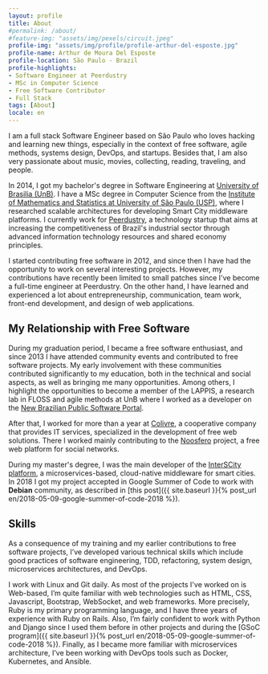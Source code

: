 ```yaml
---
layout: profile
title: About
#permalink: /about/
#feature-img: "assets/img/pexels/circuit.jpeg"
profile-img: "assets/img/profile/profile-arthur-del-esposte.jpg"
profile-name: Arthur de Moura Del Esposte
profile-location: São Paulo - Brazil
profile-highlights:
- Software Engineer at Peerdustry
- MSc in Computer Science
- Free Software Contributor
- Full Stack
tags: [About]
locale: en
---
```


I am a full stack Software Engineer based on São Paulo who loves hacking and
learning
new things, especially in the context of free software, agile methods,
systems design, DevOps, and startups. Besides that, I am also very passionate
about music, movies, collecting, reading, traveling, and people.

In 2014, I got my bachelor's degree in Software Engineering at
[University of Brasilia (UnB)](http://www.unb.br/). I have a MSc degree in 
Computer Science from the
[Institute of Mathematics and Statistics at University of São Paulo (USP)](http://ime.usp.br/),
where I researched scalable architectures for developing Smart City middleware
platforms. 
I currently work for [Peerdustry](www.peerdustry.com), a technology startup that
aims at increasing the competitiveness of Brazil's industrial sector through
advanced information technology resources and shared economy principles.


I started contributing free software in 2012, and since then I have had the
opportunity to work on several interesting projects. However,
my contributions have recently been limited to small patches since I've become
a full-time engineer at Peerdustry. On the other hand, I have learned and
experienced a lot about entrepreneurship, communication, team work,
front-end development, and design of web applications.

## My Relationship with Free Software

During my graduation period, I became a free software enthusiast, and since 2013
I have attended community events and contributed to free software projects. My
early involvement with these communities contributed significantly to my
education, both in the technical and social aspects, as well as bringing me many
opportunities.
Among others, I highlight the opportunities to become a member of
the LAPPIS, a research lab in FLOSS and agile methods at UnB where I worked as
a developer on the [New Brazilian Public Software Portal](https://softwarepublico.gov.br/social/).

After that, I worked for more than a year at [Colivre](http://colivre.coop.br/),
a cooperative company that provides IT services,
specialized in the development of free web solutions. There I worked mainly
contributing to the [Noosfero](http://noosfero.org/) project, a free web platform
for social networks.

During my master's degree, I was the main developer of the [InterSCity
platform](http://interscity.org/software/interscity-platform/), a
microservices-based, cloud-native middleware for smart cities.
In 2018 I got my project accepted in Google Summer of Code to work
with **Debian** community, as described in [this post]({{ site.baseurl }}{% post_url
en/2018-05-09-google-summer-of-code-2018 %}).

## Skills

As a consequence of my training and my earlier
contributions to free software projects, I’ve developed various technical skills
which include good practices of software engineering, TDD, refactoring, system
design, microservices architectures, and DevOps.

I work with Linux and Git daily.
As most of the projects I've worked on is Web-based, I’m quite familiar with web
technologies such as HTML, CSS, Javascript, Bootstrap, WebSocket, and web
frameworks. More precisely, Ruby is my primary programming language, and I have
three years of experience with Ruby on Rails. Also, I’m fairly confident to work
with Python and Django since I used them before in other projects and during the
[GSoC program]({{ site.baseurl }}{% post_url
en/2018-05-09-google-summer-of-code-2018 %}). Finally,
as I became more familiar with microservices architecture, I’ve been working
with DevOps tools such as Docker, Kubernetes, and Ansible.


